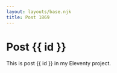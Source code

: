 ```yaml
---
layout: layouts/base.njk
title: Post 1869
---
```


# Post {{ id }}

This is post {{ id }} in my Eleventy project.
